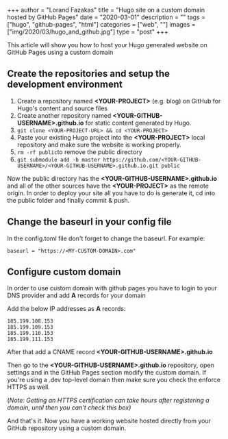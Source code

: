 +++
author = "Lorand Fazakas"
title = "Hugo site on a custom domain hosted by GitHub Pages"
date = "2020-03-01"
description = ""
tags = ["hugo", "github-pages", "html"]
categories = ["web", ""]
images  = ["img/2020/03/hugo_and_github.jpg"]
type = "post"
+++

This article will show you how to host your Hugo generated website on GitHub Pages using a custom domain
<!--more-->

## Create the repositories and setup the development environment

1. Create a repository named **\<YOUR-PROJECT>** (e.g. blog) on GitHub for Hugo's content and source files
2. Create another repository named **\<YOUR-GITHUB-USERNAME>.github.io** for static content generated by Hugo.
3. ```git clone <YOUR-PROJECT-URL> && cd <YOUR-PROJECT>```
4. Paste your existing Hugo project into the **\<YOUR-PROJECT>** local repository and make sure the website is working properly.
5. ```rm -rf public```to remove the public directory
6. ```git submodule add -b master https://github.com/<YOUR-GITHUB-USERNAME>/<YOUR-GITHUB-USERNAME>.github.io.git public``` 

Now the public directory has the **\<YOUR-GITHUB-USERNAME>.github.io** and all of the other sources have the **\<YOUR-PROJECT>** as the remote origin. 
In order to deploy your site all you have to do is generate it, cd into the public folder and finally commit & push.

## Change the baseurl in your config file
In the config.toml file don't forget to change the baseurl. For example:

    baseurl = "https://<MY-CUSTOM-DOMAIN>.com" 

## Configure custom domain
In order to use custom domain with github pages you have to login to your DNS provider and add **A** records for your domain

Add the below IP addresses as **A** records:

    185.199.108.153
    185.199.109.153
    185.199.110.153
    185.199.111.153

After that add a CNAME record **\<YOUR-GITHUB-USERNAME>.github.io**

Then go to the **\<YOUR-GITHUB-USERNAME>.github.io** repository, open settings and in the GitHub Pages section modify the custom domain.
If you're using a .dev top-level domain then make sure you check the enforce HTTPS as well. 

(*Note: Getting an HTTPS certification can take hours after registering a domain, until then you can't check this box)*


And that's it. Now you have a working website hosted directly from your GitHub repository using a custom domain.
